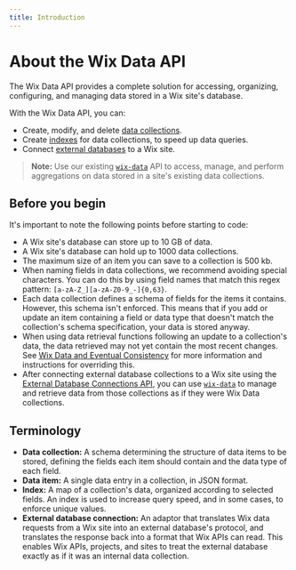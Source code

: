 ```yaml
---
title: Introduction
---
```


# About the Wix Data API

The Wix Data API provides a complete solution for accessing, organizing, configuring, and managing data stored in a Wix site's database.

With the Wix Data API, you can:

+ Create, modify, and delete [data collections](https://www.wix.com/velo/reference/wix-data-v2/collections).
+ Create [indexes](https://www.wix.com/velo/reference/wix-data-v2/indexes) for data collections, to speed up data queries.
+ Connect [external databases](https://www.wix.com/velo/reference/wix-data-v2/externaldatabaseconnections) to a Wix site.

> **Note:** Use our existing [`wix-data`](https://www.wix.com/velo/reference/wix-data) API to access, manage, and perform aggregations on data stored in a site's existing data collections.

## Before you begin

It's important to note the following points before starting to code:

+ A Wix site's database can store up to 10 GB of data.
+ A Wix site's database can hold up to 1000 data collections.
+ The maximum size of an item you can save to a collection is 500 kb.
+ When naming fields in data collections, we recommend avoiding special characters. You can do this by using field names that match this regex pattern: `[a-zA-Z_][a-zA-Z0-9_-]{0,63}`.
+ Each data collection defines a schema of fields for the items it contains. However, this schema isn't enforced. This means that if you add or update an item containing a field or data type that doesn't match the collection's schema specification, your data is stored anyway.
+ When using data retrieval functions following an update to a collection's data, the data retrieved may not yet contain the most recent changes. See [Wix Data and Eventual Consistency](https://www.wix.com/velo/reference/wix-data-v2/eventual-consistency) for more information and instructions for overriding this.
+ After connecting external database collections to a Wix site using the [External Database Connections API](https://www.wix.com/velo/reference/wix-data-v2/externaldatabaseconnections), you can use [`wix-data`](https://www.wix.com/velo/reference/wix-data) to manage and retrieve data from those collections as if they were Wix Data collections.

## Terminology

+ **Data collection:** A schema determining the structure of data items to be stored, defining the fields each item should contain and the data type of each field.
+ **Data item:** A single data entry in a collection, in JSON format.
+ **Index:** A map of a collection's data, organized according to selected fields. An index is used to increase query speed, and in some cases, to enforce unique values.
+ **External database connection:** An adaptor that translates Wix data requests from a Wix site into an external database's protocol, and translates the response back into a format that Wix APIs can read. This enables Wix APIs, projects, and sites to treat the external database exactly as if it was an internal data collection.